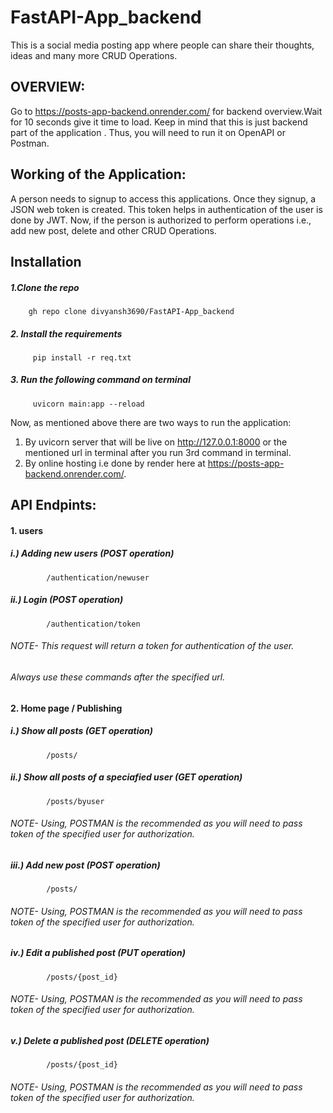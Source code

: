 # FastAPI-App_backend
This is a social media posting app where people can share their thoughts, ideas and many more CRUD Operations.

## OVERVIEW:
Go to https://posts-app-backend.onrender.com/ for backend overview.Wait for 10 seconds give it time to load.
Keep in mind that this is just backend part of the application .
Thus, you will need to run it on OpenAPI or Postman.

## Working of the Application:
A person needs to signup to access this applications. Once they signup, a JSON web token is created. This token helps in authentication of the user is done by JWT.
Now, if the person is authorized to perform operations i.e., add new post, delete and other CRUD Operations. 

## Installation 
##### 1.Clone the repo
        gh repo clone divyansh3690/FastAPI-App_backend
        
##### 2. Install the requirements
         pip install -r req.txt
         
##### 3. Run the following command on terminal
         uvicorn main:app --reload


Now, as mentioned above there are two ways to run the application:
1. By uvicorn server that will be live on http://127.0.0.1:8000 or the mentioned url in terminal after you run 3rd command in terminal.
2. By online hosting i.e done by render here at https://posts-app-backend.onrender.com/.

## API Endpints:
#### 1. users

##### i.)  Adding new users (POST operation)
            /authentication/newuser
##### ii.) Login (POST operation)
            /authentication/token
######   NOTE- This request will return a token for authentication of the user.
######         Always use these commands after the specified url.

#### 2. Home page / Publishing 
        
#####   i.)  Show all posts (GET operation)
            /posts/
#####   ii.) Show all posts of a speciafied user (GET operation)            
            /posts/byuser            
###### NOTE- Using, POSTMAN is the recommended as you will need to pass token of the specified user for authorization.
#####   iii.) Add new post  (POST operation)            
            /posts/           
###### NOTE- Using, POSTMAN is the recommended as you will need to pass token of the specified user for authorization.            
#####   iv.)  Edit a published post (PUT operation)            
            /posts/{post_id}
###### NOTE- Using, POSTMAN is the recommended as you will need to pass token of the specified user for authorization.            
#####   v.)   Delete a published post (DELETE operation)            
            /posts/{post_id}
###### NOTE- Using, POSTMAN is the recommended as you will need to pass token of the specified user for authorization.
